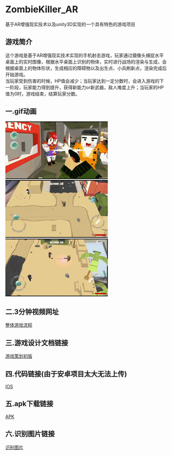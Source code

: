 # ZombieKiller_AR
基于AR增强现实技术以及unity3D实现的一个具有特色的游戏项目

## 游戏简介
这个游戏是基于AR增强现实技术实现的手机射击游戏，玩家通过摄像头捕捉水平桌面上的实时图像，根据水平桌面上识别的物体，实时进行战场的渲染与生成，会根据桌面上的物体形状，生成相应的障碍物以及出生点、小兵刷新点，渲染完成后开始游戏。  
当玩家受到伤害的时候，HP值会减少；当玩家达到一定分数时，会进入游戏的下一阶段，玩家能力得到提升，获得新能力or新武器，敌人难度上升；当玩家的HP值为0时，游戏结束，结算玩家分数。

## 一.gif动画
![image](https://raw.githubusercontent.com/WeakestCoder/EatWhat/master/开始界面.gif)  
![image](https://raw.githubusercontent.com/WeakestCoder/EatWhat/master/移动与设计.gif)  
![image](https://raw.githubusercontent.com/WeakestCoder/EatWhat/master/weapon.gif)

## 二.3分钟视频网址
[整体游戏流程](https://www.bilibili.com/video/av26102124)  

## 三.游戏设计文档链接
[游戏策划初版](https://docs.qq.com/doc/BFjuzk21iQfT0Za1Gd05GfDw2kOKt72U0FX72)  

## 四.代码链接(由于安卓项目太大无法上传)
[IOS](https://github.com/Richbabe/ZombieKiller_PC)

## 五.apk下载链接
[APK](https://github.com/WeakestCoder/EatWhat/raw/master/final_zombie.apk)

## 六.识别图片链接
[识别图片](https://github.com/Bobkong/Zombie_AR/blob/master/%E5%BE%AE%E4%BF%A1%E5%9B%BE%E7%89%87_20180511171127.jpg)
